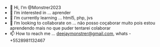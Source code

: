 - 👋 Hi, I’m @Monstrer2023
- 👀 I’m interested in ... aprender 
- 🌱 I’m currently learning ... html5, php, jvs
- 💞️ I’m looking to collaborate on ...  não posso coçaborar muito pois estou aprendendo mais no que puder tentarei colaborar
- 📫 How to reach me ... deejaymonstrer@gmail.com, whats - +5528981132467

<!---
Monstrer2023/Monstrer2023 is a ✨ special ✨ repository because its `README.md` (this file) appears on your GitHub profile.
You can click the Preview link to take a look at your changes.
--->
